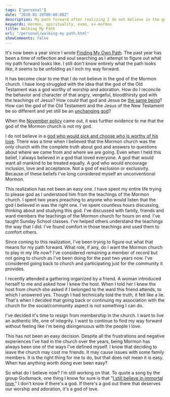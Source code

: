 ```yaml
---
tags: ["personal"]
date: "2018-01-20T00:00:00Z"
description: My path forward after realizing I do not believe in the god of the Mormon church.
keywords: mormon, spirituality, exmo, ex-mormon
title: Walking My Path
url: "/personal/walking-my-path.html"
showComments: false
---
```

It's now been a year since I wrote [Finding My Own Path](/personal/finding-my-own-path.html). The past year has been a time of reflection and soul searching as I attempt to figure out what my path forward looks like. I still don't know entirely what the path looks like, it seems to be unfolding as I inch my way forward.

It has become clear to me that I do not believe in the god of the Mormon church. I have long struggled with the idea that the god of the Old Testament was a god worthy of worship and adoration. How do I reconcile the behavior and character of that angry, vengeful, bloodthirsty god with the teachings of Jesus? How could that god and Jesus be [the same being](https://www.lds.org/ensign/2000/04/the-living-christ-the-testimony-of-the-apostles-the-church-of-jesus-christ-of-latter-day-saints?lang=eng)? How can the god of the Old Testament and the Jesus of the New Testament be so different and yet still be an [unchanging god](https://www.lds.org/scriptures/bofm/moro/8.18?lang=eng#p17)?

When the [November policy](https://www.nytimes.com/2015/11/14/us/mormons-set-to-quit-church-over-policy-on-gay-couples-and-their-children.html) came out, it was further evidence to me that the god of the Mormon church is not my god.

I do not believe in a [god who would pick and choose who is worthy of his love](https://www.lds.org/ensign/2003/02/divine-love?lang=eng&_r=1#title5). There was a time when I believed that the Mormon church was the only church with the complete truth about god and answers to questions about where we came from and where we are going. Even when I held this belief, I always believed in a god that loved everyone. A god that would want all mankind to be treated equally. A god who would encourage inclusion, love and acceptance. Not a god of exclusion or exclusivity. Because of these beliefs I've long considered myself an unconventional Mormon.

This realization has not been an easy one. I have spent my entire life trying to please god as I understood him from the teachings of the Mormon church. I spent two years preaching to anyone who would listen that the god I believed in was the right one. I've spent countless hours discussing, thinking about and studying this god. I've discussed with family, friends and ward members the teachings of the Mormon church for hours on end. I've taught Sunday School classes. I've helped others understand the teachings the way that I did. I've found comfort in those teachings and used them to comfort others.

Since coming to this realization, I've been trying to figure out what that means for my path forward. What role, if any, do I want the Mormon church to play in my life now? I've considered remaining a member of record but not going to church as I've been doing for the past two years now. I've considered going back to church and participating just for the community it provides.

I recently attended a gathering organized by a friend. A woman introduced herself to me and asked how I knew the host. When I told her I knew the host from church she asked if I belonged to the ward this friend attends, to which I answered yes. Though I had technically told the truth, it felt like a lie. That's when I decided that going back or continuing my association with the church for the social/community aspect is not something I can do.

I've decided it's time to resign from membership in the church. I want to live an authentic life, one of integrity. I want to continue to find my way forward without feeling like I'm being disingenuous with the people I love.

This has not been an easy decision. Despite all the frustrations and negative experiences I've had in the church over the years, being Mormon has always been one of the ways I've defined myself. I know that deciding to leave the church may cost me friends. It may cause issues with some family members. It is the right thing for me to do, but that does not mean it is easy. When has anything worth doing ever been easy?

So what do I believe now? I'm still working on that. To quote a song by the group Godsmack, one thing I know for sure is that "[I still believe in immortal love.](https://www.songfacts.com/lyrics/godsmack/shine-down)" I don't know if there's a god. If there's a god out there that deserves our worship and adoration, it's a god of love.